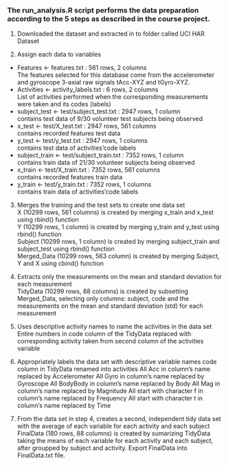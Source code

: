 ### The run_analysis.R script performs the data preparation according to the 5 steps as described in the course project.

1) Downloaded the dataset and extracted in to folder called UCI HAR Dataset

2) Assign each data to variables
- Features <- features.txt : 561 rows, 2 columns 
<br /> The features selected for this database come from the accelerometer and gyroscope 3-axial raw signals tAcc-XYZ and tGyro-XYZ.
- Activities <- activity_labels.txt : 6 rows, 2 columns 
<br /> List of activities performed when the corresponding measurements were taken and its codes (labels)
- subject_test <- test/subject_test.txt : 2947 rows, 1 column 
<br /> contains test data of 9/30 volunteer test subjects being observed
- x_test <- test/X_test.txt : 2947 rows, 561 columns 
<br /> contains recorded features test data
- y_test <- test/y_test.txt : 2947 rows, 1 columns 
<br /> contains test data of activities’code labels
- subject_train <- test/subject_train.txt : 7352 rows, 1 column 
<br /> contains train data of 21/30 volunteer subjects being observed
- x_train <- test/X_train.txt : 7352 rows, 561 columns 
<br /> contains recorded features train data
- y_train <- test/y_train.txt : 7352 rows, 1 columns 
<br /> contains train data of activities’code labels

3) Merges the training and the test sets to create one data set
<br /> X (10299 rows, 561 columns) is created by merging x_train and x_test using rbind() function
<br /> Y (10299 rows, 1 column) is created by merging y_train and y_test using rbind() function
<br /> Subject (10299 rows, 1 column) is created by merging subject_train and subject_test using rbind() function
<br /> Merged_Data (10299 rows, 563 column) is created by merging Subject, Y and X using cbind() function

4) Extracts only the measurements on the mean and standard deviation for each measurement
<br />TidyData (10299 rows, 88 columns) is created by subsetting Merged_Data, selecting only columns: subject, code and the measurements on the mean and standard deviation (std) for each measurement

5) Uses descriptive activity names to name the activities in the data set
Entire numbers in code column of the TidyData replaced with corresponding activity taken from second column of the  activities variable

6) Appropriately labels the data set with descriptive variable names
code column in TidyData renamed into activities
All Acc in column’s name replaced by Accelerometer
All Gyro in column’s name replaced by Gyroscope
All BodyBody in column’s name replaced by Body
All Mag in column’s name replaced by Magnitude
All start with character f in column’s name replaced by Frequency
All start with character t in column’s name replaced by Time

7) From the data set in step 4, creates a second, independent tidy data set with the average of each variable for each activity and each subject
FinalData (180 rows, 88 columns) is created by sumarizing TidyData taking the means of each variable for each activity and each subject, after groupped by subject and activity.
Export FinalData into FinalData.txt file.

